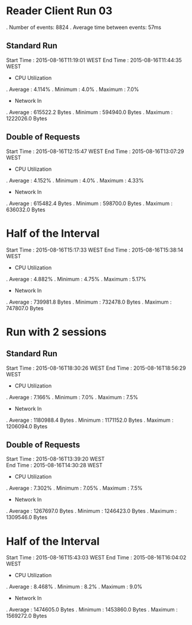 # Reader Client Run 03

. Number of events: 8824
. Average time between events: 57ms

## Standard Run

Start Time : 2015-08-16T11:19:01 WEST
End Time : 2015-08-16T11:44:35 WEST

- CPU Utilization

. Average : 4.114%
. Minimum : 4.0%
. Maximum : 7.0%

- Network In

. Average : 615522.2 Bytes
. Minimum : 594940.0 Bytes
. Maximum : 1222026.0 Bytes

## Double of Requests

Start Time : 2015-08-16T12:15:47 WEST
End Time : 2015-08-16T13:07:29 WEST

- CPU Utilization

. Average : 4.152%
. Minimum : 4.0%
. Maximum : 4.33%

- Network In

. Average : 615482.4 Bytes
. Minimum : 598700.0 Bytes
. Maximum : 636032.0 Bytes

# Half of the Interval

Start Time : 2015-08-16T15:17:33 WEST
End Time : 2015-08-16T15:38:14 WEST  

- CPU Utilization

. Average : 4.882%
. Minimum : 4.75%
. Maximum : 5.17%

- Network In

. Average : 739981.8 Bytes
. Minimum : 732478.0 Bytes
. Maximum : 747807.0 Bytes

# Run with 2 sessions

## Standard Run

Start Time : 2015-08-16T18:30:26 WEST
End Time : 2015-08-16T18:56:29 WEST

- CPU Utilization

. Average : 7.166%
. Minimum : 7.0%
. Maximum : 7.5%

- Network In

. Average : 1180988.4 Bytes
. Minimum : 1171152.0 Bytes
. Maximum : 1206094.0 Bytes

## Double of Requests

Start Time : 2015-08-16T13:39:20 WEST  
End Time : 2015-08-16T14:30:28 WEST

- CPU Utilization

. Average : 7.302%
. Minimum : 7.05%
. Maximum : 7.5%

- Network In

. Average : 1267697.0 Bytes
. Minimum : 1246423.0 Bytes
. Maximum : 1309546.0 Bytes

# Half of the Interval

Start Time : 2015-08-16T15:43:03 WEST
End Time : 2015-08-16T16:04:02 WEST  

- CPU Utilization

. Average : 8.468%
. Minimum : 8.2%
. Maximum : 9.0%

- Network In

. Average : 1474605.0 Bytes
. Minimum : 1453860.0 Bytes
. Maximum : 1569272.0 Bytes
